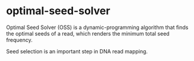 # optimal-seed-solver
Optimal Seed Solver (OSS) is a dynamic-programming algorithm that finds the optimal seeds of a read, which renders the minimum total seed frequency.

Seed selection is an important step in DNA read mapping. 
